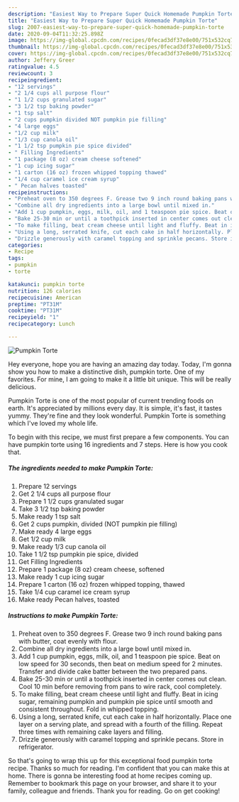 ```yaml
---
description: "Easiest Way to Prepare Super Quick Homemade Pumpkin Torte"
title: "Easiest Way to Prepare Super Quick Homemade Pumpkin Torte"
slug: 2007-easiest-way-to-prepare-super-quick-homemade-pumpkin-torte
date: 2020-09-04T11:32:25.898Z
image: https://img-global.cpcdn.com/recipes/0fecad3df37e8e00/751x532cq70/pumpkin-torte-recipe-main-photo.jpg
thumbnail: https://img-global.cpcdn.com/recipes/0fecad3df37e8e00/751x532cq70/pumpkin-torte-recipe-main-photo.jpg
cover: https://img-global.cpcdn.com/recipes/0fecad3df37e8e00/751x532cq70/pumpkin-torte-recipe-main-photo.jpg
author: Jeffery Greer
ratingvalue: 4.5
reviewcount: 3
recipeingredient:
- "12 servings"
- "2 1/4 cups all purpose flour"
- "1 1/2 cups granulated sugar"
- "3 1/2 tsp baking powder"
- "1 tsp salt"
- "2 cups pumpkin divided NOT pumpkin pie filling"
- "4 large eggs"
- "1/2 cup milk"
- "1/3 cup canola oil"
- "1 1/2 tsp pumpkin pie spice divided"
- " Filling Ingredients"
- "1 package (8 oz) cream cheese softened"
- "1 cup icing sugar"
- "1 carton (16 oz) frozen whipped topping thawed"
- "1/4 cup caramel ice cream syrup"
- " Pecan halves toasted"
recipeinstructions:
- "Preheat oven to 350 degrees F. Grease two 9 inch round baking pans with butter, coat evenly with flour."
- "Combine all dry ingredients into a large bowl until mixed in."
- "Add 1 cup pumpkin, eggs, milk, oil, and 1 teaspoon pie spice. Beat on low speed for 30 seconds, then beat on medium speed for 2 minutes. Transfer and divide cake batter between the two prepared pans."
- "Bake 25-30 min or until a toothpick inserted in center comes out clean. Cool 10 min before removing from pans to wire rack, cool completely."
- "To make filling, beat cream cheese until light and fluffy. Beat in icing sugar, remaining pumpkin and pumpkin pie spice until smooth and consistent throughout. Fold in whipped topping."
- "Using a long, serrated knife, cut each cake in half horizontally. Place one layer on a serving plate, and spread with a fourth of the filling. Repeat three times with remaining cake layers and filling."
- "Drizzle generously with caramel topping and sprinkle pecans. Store in refrigerator."
categories:
- Recipe
tags:
- pumpkin
- torte

katakunci: pumpkin torte 
nutrition: 126 calories
recipecuisine: American
preptime: "PT31M"
cooktime: "PT31M"
recipeyield: "1"
recipecategory: Lunch

---
```



![Pumpkin Torte](https://img-global.cpcdn.com/recipes/0fecad3df37e8e00/751x532cq70/pumpkin-torte-recipe-main-photo.jpg)

Hey everyone, hope you are having an amazing day today. Today, I'm gonna show you how to make a distinctive dish, pumpkin torte. One of my favorites. For mine, I am going to make it a little bit unique. This will be really delicious.



Pumpkin Torte is one of the most popular of current trending foods on earth. It's appreciated by millions every day. It is simple, it's fast, it tastes yummy. They're fine and they look wonderful. Pumpkin Torte is something which I've loved my whole life.


To begin with this recipe, we must first prepare a few components. You can have pumpkin torte using 16 ingredients and 7 steps. Here is how you cook that.

<!--inarticleads1-->

##### The ingredients needed to make Pumpkin Torte:

1. Prepare 12 servings
1. Get 2 1/4 cups all purpose flour
1. Prepare 1 1/2 cups granulated sugar
1. Take 3 1/2 tsp baking powder
1. Make ready 1 tsp salt
1. Get 2 cups pumpkin, divided (NOT pumpkin pie filling)
1. Make ready 4 large eggs
1. Get 1/2 cup milk
1. Make ready 1/3 cup canola oil
1. Take 1 1/2 tsp pumpkin pie spice, divided
1. Get  Filling Ingredients
1. Prepare 1 package (8 oz) cream cheese, softened
1. Make ready 1 cup icing sugar
1. Prepare 1 carton (16 oz) frozen whipped topping, thawed
1. Take 1/4 cup caramel ice cream syrup
1. Make ready  Pecan halves, toasted




<!--inarticleads2-->

##### Instructions to make Pumpkin Torte:

1. Preheat oven to 350 degrees F. Grease two 9 inch round baking pans with butter, coat evenly with flour.
1. Combine all dry ingredients into a large bowl until mixed in.
1. Add 1 cup pumpkin, eggs, milk, oil, and 1 teaspoon pie spice. Beat on low speed for 30 seconds, then beat on medium speed for 2 minutes. Transfer and divide cake batter between the two prepared pans.
1. Bake 25-30 min or until a toothpick inserted in center comes out clean. Cool 10 min before removing from pans to wire rack, cool completely.
1. To make filling, beat cream cheese until light and fluffy. Beat in icing sugar, remaining pumpkin and pumpkin pie spice until smooth and consistent throughout. Fold in whipped topping.
1. Using a long, serrated knife, cut each cake in half horizontally. Place one layer on a serving plate, and spread with a fourth of the filling. Repeat three times with remaining cake layers and filling.
1. Drizzle generously with caramel topping and sprinkle pecans. Store in refrigerator.




So that's going to wrap this up for this exceptional food pumpkin torte recipe. Thanks so much for reading. I'm confident that you can make this at home. There is gonna be interesting food at home recipes coming up. Remember to bookmark this page on your browser, and share it to your family, colleague and friends. Thank you for reading. Go on get cooking!
